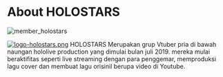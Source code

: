 # About HOLOSTARS

![member_holostars](https://user-images.githubusercontent.com/95572197/217241589-f7f666b1-8cf3-4cd4-ad38-e3439a82da99.png)

[![logo-holostars.png](https://i.postimg.cc/bwmk2gR5/logo-holostars.png)](https://postimg.cc/nXQCyvgK)
HOLOSTARS Merupakan grup Vtuber pria di bawah naungan hololive production yang dimulai bulan juli 2019. mereka mulai beraktifitas seperti live streaming dengan para penggemar, memproduksi lagu cover dan membuat lagu orisinil berupa video di Youtube.
